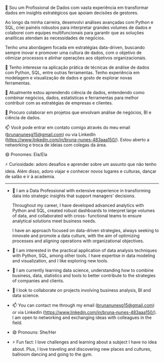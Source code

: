 👋 Sou um Profissional de Dados com vasta experiência em transformar dados em insights estratégicos que apoiam decisões de gestores.

Ao longo da minha carreira, desenvolvi análises avançadas com Python e SQL, criei painéis robustos para interpretar grandes volumes de dados e colaborei com equipes multifuncionais para garantir que as soluções analíticas atendam às necessidades de negócios.

Tenho uma abordagem focada em estratégias data-driven, buscando sempre inovar e promover uma cultura de dados, com o objetivo de otimizar processos e alinhar operações aos objetivos organizacionais.

👀 Tenho interesse na aplicação prática de técnicas de análise de dados com Python, SQL, entre outras ferramentas. Tenho experiência em modelagem e visualização de dados e gosto de explorar novas ferramentas.

🌱 Atualmente estou aprendendo ciência de dados, entendendo como combinar negócios, dados, estatísticas e ferramentas para melhor contribuir com as estratégias de empresas e clientes.

💞️ Procuro colaborar em projetos que envolvam análise de negócios, BI e ciência de dados.

📫 Você pode entrar em contato comigo através do meu email (brunanunesg15@gmail.com) ou via LinkedIn (https://www.linkedin.com/in/bruna-nunes-483aaa150/). Estou aberto a networking e troca de ideias com colegas da área.

😄 Pronomes: Ela/Ela

⚡ Curiosidade: adoro desafios e aprender sobre um assunto que não tenho ideia. Além disso, adoro viajar e conhecer novos lugares e culturas, dançar de salão e ir à academia.


------------------------------------------------------------------------------------------------------------------------------------------------------------------------------------

- 👋 I am a Data Professional with extensive experience in transforming data into strategic insights that support managers' decisions. 

    Throughout my career, I have developed advanced analytics with Python and SQL, created robust dashboards to interpret large volumes of data, and collaborated with cross-      functional teams to ensure analytical solutions meet business needs.

    I have an approach focused on data-driven strategies, always seeking to innovate and promote a data culture, with the aim of optimizing processes and aligning operations with organizational objectives.
- 👀 I am interested in the practical application of data analysis techniques with Python, SQL, among other tools. I have expertise in data modeling and visualization, and I like exploring new tools.
- 🌱 I am currently learning data science, understanding how to combine business, data, statistics and tools to better contribute to the strategies of companies and clients.
- 💞️ I look to collaborate on projects involving business analysis, BI and data science.
- 📫 You can contact me through my email (brunanunesg15@gmail.com) or via LinkedIn (https://www.linkedin.com/in/bruna-nunes-483aaa150/). I am open to networking and exchanging ideas with colleagues in the field.
- 😄 Pronouns: She/Her
- ⚡ Fun fact: I love challenges and learning about a subject I have no idea about. Plus, I love traveling and discovering new places and cultures, ballroom dancing and going to the gym.

<!---
databru/databru is a ✨ special ✨ repository because its `README.md` (this file) appears on your GitHub profile.
You can click the Preview link to take a look at your changes.
--->
